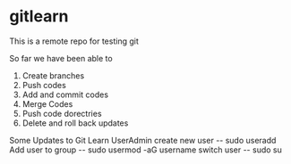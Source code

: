 # gitlearn
This is a remote repo for testing git

So far we have been able to 
1. Create branches
2. Push codes
3. Add and commit codes
4. Merge Codes
5. Push code dorectries
6. Delete and roll back updates

Some Updates to Git Learn
UserAdmin
create new user -- sudo useradd <username>
Add user to group -- sudo usermod -aG <group> username
switch user  -- sudo su <username>
